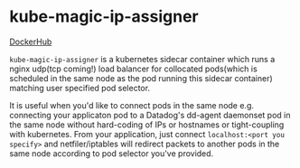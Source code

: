 # kube-magic-ip-assigner

[DockerHub](https://hub.docker.com/r/mumoshu/kube-magic-ip-assigner/)

`kube-magic-ip-assigner` is a kubernetes sidecar container which runs a nginx udp(tcp coming!) load balancer for collocated pods(which is scheduled in the same node as the pod running this sidecar container) matching user specified pod selector.

It is useful when you'd like to connect pods in the same node e.g. connecting your applicaton pod to a Datadog's dd-agent daemonset pod in the same node without hard-coding of IPs or hostnames or tight-coupling with kubernetes. From your application, just connect `localhost:<port you specify>` and netfiler/iptables will redirect packets to another pods in the same node according to pod selector you've provided.
